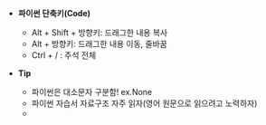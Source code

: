 * **파이썬 단축키(Code)**

  - Alt + Shift +  방향키: 드래그한 내용 복사
  - Alt + 방향키: 드래그한 내용 이동, 줄바꿈
  - Ctrl + / : 주석 전체

  

* **Tip**

  * 파이썬은 대소문자 구분함! ex.None
  * 파이썬 자습서 자료구조 자주 읽자(영어 원문으로 읽으려고 노력하자)
  * 